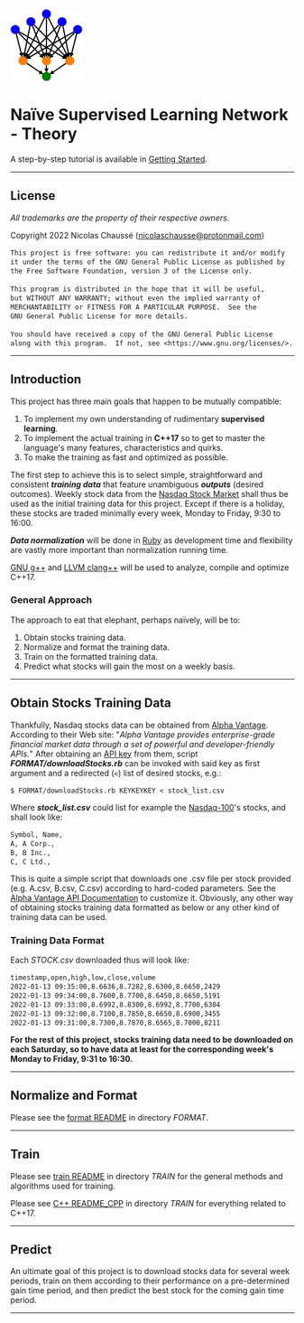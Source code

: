 ![Supervised Learning Logo](logoDigraph.png)

# Naïve Supervised Learning Network - Theory

A step-by-step tutorial is available in [Getting Started](GETTING_STARTED.md).

---

## License

*All trademarks are the property of their respective owners.*

Copyright 2022 Nicolas Chaussé (nicolaschausse@protonmail.com)

    This project is free software: you can redistribute it and/or modify
    it under the terms of the GNU General Public License as published by
    the Free Software Foundation, version 3 of the License only.

    This program is distributed in the hope that it will be useful,
    but WITHOUT ANY WARRANTY; without even the implied warranty of
    MERCHANTABILITY or FITNESS FOR A PARTICULAR PURPOSE.  See the
    GNU General Public License for more details.

    You should have received a copy of the GNU General Public License
    along with this program.  If not, see <https://www.gnu.org/licenses/>.

---

## Introduction

This project has three main goals that happen to be mutually compatible:

1. To implement my own understanding of rudimentary **supervised learning**.
1. To implement the actual training in **C++17** so to get to master the language's many features, characteristics and quirks.
1. To make the training as fast and optimized as possible.

The first step to achieve this is to select simple, straightforward and consistent ***training data*** that feature unambiguous ***outputs*** (desired outcomes). Weekly stock data from the [Nasdaq Stock Market](https://www.nasdaq.com/) shall thus be used as the initial training data for this project. Except if there is a holiday, these stocks are traded minimally every week, Monday to Friday, 9:30 to 16:00. 

***Data normalization*** will be done in [Ruby](https://www.ruby-lang.org) as development time and flexibility are vastly more important than normalization running time.

[GNU g++](https://gcc.gnu.org) and [LLVM clang++](https://clang.llvm.org) will be used to analyze, compile and optimize C++17.

### General Approach

The approach to eat that elephant, perhaps naïvely, will be to:

1. Obtain stocks training data.
1. Normalize and format the training data.
1. Train on the formatted training data.
1. Predict what stocks will gain the most on a weekly basis.

---

## Obtain Stocks Training Data

Thankfully, Nasdaq stocks data can be obtained from [Alpha Vantage](https://www.alphavantage.co). According to their Web site: "*Alpha Vantage provides enterprise-grade financial market data through a set of powerful and developer-friendly APIs.*" After obtaining an [API key](https://www.alphavantage.co/support) from them, script ***FORMAT/downloadStocks.rb*** can be invoked with said key as first argument and a redirected (`<`) list of desired stocks, e.g.:

```
$ FORMAT/downloadStocks.rb KEYKEYKEY < stock_list.csv
``` 

Where ***stock_list.csv*** could list for example the [Nasdaq-100](https://www.nasdaq.com/market-activity/quotes/nasdaq-ndx-index)'s stocks, and shall look like:

```
Symbol, Name,
A, A Corp.,
B, B Inc.,
C, C Ltd.,
```

This is quite a simple script that downloads one .csv file per stock provided (e.g. A.csv, B.csv, C.csv) according to hard-coded parameters. See the [Alpha Vantage API Documentation](https://www.alphavantage.co/documentation/) to customize it. Obviously, any other way of obtaining stocks training data formatted as below or any other kind of training data can be used.

### Training Data Format

Each *STOCK.csv* downloaded thus will look like:

```
timestamp,open,high,low,close,volume
2022-01-13 09:35:00,8.6636,8.7282,8.6300,8.6650,2429
2022-01-13 09:34:00,8.7600,8.7700,8.6450,8.6650,5191
2022-01-13 09:33:00,8.6992,8.8300,8.6992,8.7700,6304
2022-01-13 09:32:00,8.7100,8.7850,8.6650,8.6900,3455
2022-01-13 09:31:00,8.7300,8.7870,8.6565,8.7000,8211
```

**For the rest of this project, stocks training data need to be downloaded on each Saturday, so to have data at least for the corresponding week's Monday to Friday, 9:31 to 16:30.**

---

## Normalize and Format

Please see the [format README](FORMAT/README.md) in directory *FORMAT*.

---

## Train

Please see [train README](TRAIN/README.md) in directory *TRAIN* for the general methods and algorithms used for training.

Please see [C++ README_CPP](TRAIN/README_CPP.md) in directory *TRAIN* for everything related to C++17.

---

## Predict

An ultimate goal of this project is to download stocks data for several week periods, train on them according to their performance on a pre-determined gain time period, and then predict the best stock for the coming gain time period.

---